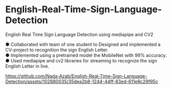 # English-Real-Time-Sign-Language-Detection
English Real Time Sign Language Detection using mediapipe and CV2<br>

●	Collaborated with team of one student to Designed and implemented a CV-project to recognition the sign English Letter.<br>
●	Implemented using a pretrained model the MobileNet with 99% accuracy.<br>
●	Used mediapipe and cv2 libraries for streaming to recognize the sign English Letter in live.<br>



https://github.com/Nada-Azab/English-Real-Time-Sign-Language-Detection/assets/102880035/35dea2b8-1244-44ff-83ed-611e8c29f95c

